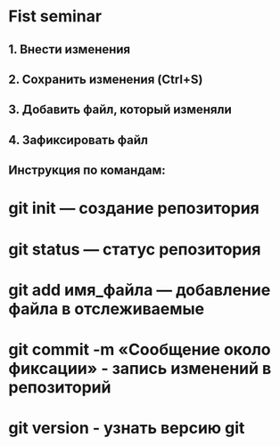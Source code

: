 # Fist seminar
## 1. Внести изменения
## 2. Сохранить изменения (Ctrl+S)
## 3. Добавить файл, который изменяли
## 4. Зафиксировать файл

## Инструкция по командам:
# git init — создание репозитория
# git status — статус репозитория
# git add имя_файла — добавление файла в отслеживаемые
# git commit -m «Сообщение около фиксации» - запись изменений в репозиторий
# git version - узнать версию git